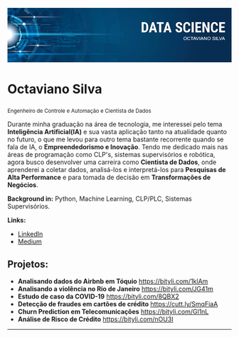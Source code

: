 <p align="center">
  <img src="banner.png" >
</p>

# Octaviano Silva
<sub>Engenheiro de Controle e Automação e Cientista de Dados</sub>

Durante minha graduação na área de tecnologia, me interessei pelo tema **Inteligência Artificial(IA)** e sua vasta aplicação tanto na atualidade quanto no futuro, o que me levou para outro tema bastante recorrente quando se fala de IA, o **Empreendedorismo e Inovação**. Tendo me dedicado mais nas áreas de programação como CLP's, sistemas supervisórios e robótica, agora busco desenvolver uma carreira como **Cientista de Dados**, onde aprenderei a coletar dados, analisá-los e interpretá-los para **Pesquisas de Alta Performance** e para tomada de decisão em **Transformações de Negócios**.

**Background in:** Python, Machine Learning, CLP/PLC, Sistemas Supervisórios.

**Links:**
* [LinkedIn](https://www.linkedin.com/in/octaviano-silva-74a530207/)
* [Medium](https://medium.com/@silv.octaviano)


## Projetos:

* **Analisando dados do Airbnb em Tóquio** https://bityli.com/1klAm
* **Analisando a violência no Rio de Janeiro** https://bityli.com/JG41m
* **Estudo de caso da COVID-19** https://bityli.com/8QBX2
* **Detecção de fraudes em cartões de crédito** https://cutt.ly/SmqFiaA
* **Churn Prediction em Telecomunicações** https://bityli.com/Gl1nL
* **Análise de Risco de Crédito** https://bityli.com/nOU3I
---




